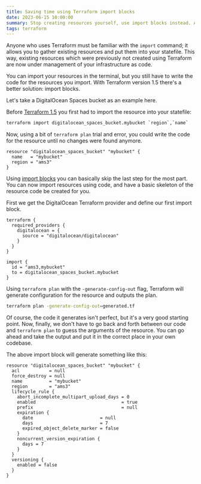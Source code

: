 ```yaml
---
title: Saving time using Terraform import blocks
date: 2023-06-15 10:00:00
summary: Stop creating resources yourself, use import blocks instead. A new feature in Terraform 1.5.
tags: terraform
---
```


Anyone who uses Terraform must be familiar with the `import` command; it allows you to gather existing resources and put them into your statefile. This way, existing resources which were previously not created using Terraform are now under management of your infrastructure as code.

You can import your resources in the terminal, but you still have to write the code for the resources you import. With Terraform version 1.5 there's a better solution: import blocks.

Let's take a DigitalOcean Spaces bucket as an example here.

Before [Terraform 1.5](https://www.hashicorp.com/blog/terraform-1-5-brings-config-driven-import-and-checks) you first had to import the resource into your statefile:

```bash
terraform import digitalocean_spaces_bucket.mybucket `region`,`name`
```

Now, using a bit of `terraform plan` trial and error, you could write the code for the resource until no changes were found anymore.

```hcl
resource "digitalocean_spaces_bucket" "mybucket" {
  name   = "mybucket"
  region = "ams3"
}
```

Using [import blocks](https://developer.hashicorp.com/terraform/tutorials/state/state-import) you can basically skip the last step for the most part. You can now import resources using code, and have a basic skeleton of the resource code be created for you.

First we get the DigitalOcean Terraform provider and define our first import block.

```hcl
terraform {
  required_providers {
    digitalocean = {
      source = "digitalocean/digitalocean"
    }
  }
}

import {
  id = "ams3,mybucket"
  to = digitalocean_spaces_bucket.mybucket
}
```

Using `terraform plan` with the `-generate-config-out` flag, Terraform will generate configuration for the resource and outputs the plan.

```bash
terraform plan -generate-config-out=generated.tf
```

Of course, the code it generates isn't perfect, but it's a very good starting point. Now, finally, we don't have to go back and forth between our code and `terraform plan` to guess the arguments of the resource. You can go ahead and take the output and put it in the correct place in your own codebase.

The above import block will generate something like this:

```hcl
resource "digitalocean_spaces_bucket" "mybucket" {
  acl           = null
  force_destroy = null
  name          = "mybucket"
  region        = "ams3"
  lifecycle_rule {
    abort_incomplete_multipart_upload_days = 0
    enabled                                = true
    prefix                                 = null
    expiration {
      date                         = null
      days                         = 7
      expired_object_delete_marker = false
    }
    noncurrent_version_expiration {
      days = 7
    }
  }
  versioning {
    enabled = false
  }
}
```
